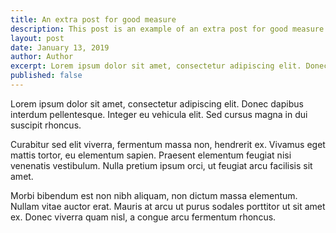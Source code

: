 ```yaml
---
title: An extra post for good measure
description: This post is an example of an extra post for good measure
layout: post
date: January 13, 2019
author: Author
excerpt: Lorem ipsum dolor sit amet, consectetur adipiscing elit. Donec dapibus interdum pellentesque. Integer eu vehicula elit. Sed cursus magna in dui suscipit rhoncus.
published: false
---
```


Lorem ipsum dolor sit amet, consectetur adipiscing elit. Donec dapibus interdum pellentesque. Integer eu vehicula elit. Sed cursus magna in dui suscipit rhoncus.

Curabitur sed elit viverra, fermentum massa non, hendrerit ex. Vivamus eget mattis tortor, eu elementum sapien. Praesent elementum feugiat nisi venenatis vestibulum. Nulla pretium ipsum orci, ut feugiat arcu facilisis sit amet.

Morbi bibendum est non nibh aliquam, non dictum massa elementum. Nullam vitae auctor erat. Mauris at arcu ut purus sodales porttitor ut sit amet ex. Donec viverra quam nisl, a congue arcu fermentum rhoncus.
